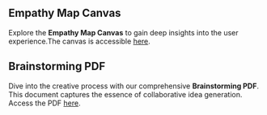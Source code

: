 
## Empathy Map Canvas
Explore the **Empathy Map Canvas** to gain deep insights into the user experience.The canvas is accessible [here](https://drive.google.com/file/d/18U0j4AzLpNsmQChSwlHBnG1VQdqFSDLv/view?usp=sharing).

## Brainstorming PDF
Dive into the creative process with our comprehensive **Brainstorming PDF**. This document captures the essence of collaborative idea generation. Access the PDF [here](https://drive.google.com/file/d/1bWwI9s9Ei7AkJR9oEPi4_h39o1YgZllV/view?usp=sharing).
